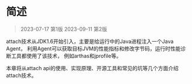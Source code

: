 # 简述

> 2023-07-17 第1版
> 2023-09-11 第2版

attach技术从JDK1.6开始引入，主要是给运行中的Java进程注入一个Java Agent，
利用Agent可以获取目标JVM的性能指标和修改字节码，运行时性能诊断工具都使用了该技术，
例如arthas和jprofile等。

本章将从attach api的使用、实现原理、开源工具和常见的坑等几个方面介绍attach技术。

